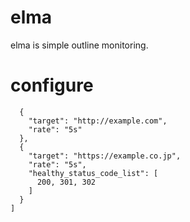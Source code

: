 # elma
elma is simple outline monitoring.

# configure

```[
  {
    "target": "http://example.com",
    "rate": "5s"
  },
  {
    "target": "https://example.co.jp",
    "rate": "5s",
    "healthy_status_code_list": [
      200, 301, 302
    ]
  }
]
```
